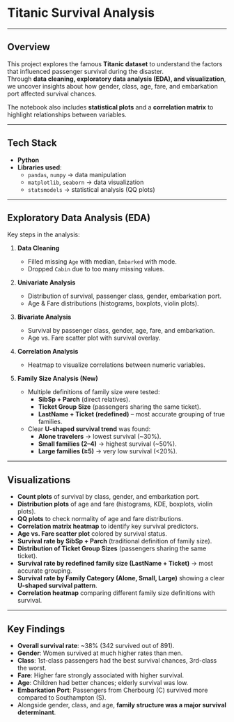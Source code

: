 # Titanic Survival Analysis
---------------------------------------
## Overview
This project explores the famous **Titanic dataset** to understand the factors that influenced passenger survival during the disaster.  
Through **data cleaning, exploratory data analysis (EDA), and visualization**, we uncover insights about how gender, class, age, fare, and embarkation port affected survival chances.  

The notebook also includes **statistical plots** and a **correlation matrix** to highlight relationships between variables.

---

## Tech Stack
- **Python**
- **Libraries used**:
  - `pandas`, `numpy` → data manipulation
  - `matplotlib`, `seaborn` → data visualization
  - `statsmodels` → statistical analysis (QQ plots)

---
 
## Exploratory Data Analysis (EDA)
Key steps in the analysis:
1. **Data Cleaning**
   - Filled missing `Age` with median, `Embarked` with mode.
   - Dropped `Cabin` due to too many missing values.

2. **Univariate Analysis**
   - Distribution of survival, passenger class, gender, embarkation port.
   - Age & Fare distributions (histograms, boxplots, violin plots).

3. **Bivariate Analysis**
   - Survival by passenger class, gender, age, fare, and embarkation.
   - Age vs. Fare scatter plot with survival overlay.

4. **Correlation Analysis**
   - Heatmap to visualize correlations between numeric variables.
     
5. **Family Size Analysis (New)**
   - Multiple definitions of family size were tested:
     - **SibSp + Parch** (direct relatives).  
     - **Ticket Group Size** (passengers sharing the same ticket).  
     - **LastName + Ticket (redefined)** – most accurate grouping of true families.  
   - Clear **U-shaped survival trend** was found:
     - **Alone travelers** → lowest survival (~30%).  
     - **Small families (2–4)** → highest survival (~50%).  
     - **Large families (≥5)** → very low survival (<20%).

---

## Visualizations
- **Count plots** of survival by class, gender, and embarkation port.
- **Distribution plots** of age and fare (histograms, KDE, boxplots, violin plots).
- **QQ plots** to check normality of age and fare distributions.
- **Correlation matrix heatmap** to identify key survival predictors.
- **Age vs. Fare scatter plot** colored by survival status.
- **Survival rate by SibSp + Parch** (traditional definition of family size).
- **Distribution of Ticket Group Sizes** (passengers sharing the same ticket).
- **Survival rate by redefined family size (LastName + Ticket)** → most accurate grouping.
- **Survival rate by Family Category (Alone, Small, Large)** showing a clear **U-shaped survival pattern**.
- **Correlation heatmap** comparing different family size definitions with survival.
     
---

## Key Findings
- **Overall survival rate**: ~38% (342 survived out of 891).
- **Gender**: Women survived at much higher rates than men.
- **Class**: 1st-class passengers had the best survival chances, 3rd-class the worst.
- **Fare**: Higher fare strongly associated with higher survival.
- **Age**: Children had better chances; elderly survival was low.
- **Embarkation Port**: Passengers from Cherbourg (C) survived more compared to Southampton (S).
- Alongside gender, class, and age, **family structure was a major survival determinant**.
